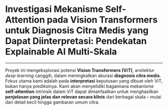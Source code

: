 # Investigasi Mekanisme Self-Attention pada Vision Transformers untuk Diagnosis Citra Medis yang Dapat Diinterpretasi: Pendekatan Explainable AI Multi-Skala

---

Proyek ini mengeksplorasi potensi **Vision Transformers (ViT)**, arsitektur *deep learning* canggih, dalam meningkatkan akurasi **diagnosis citra medis**. Fokus utama kami adalah pada **interpretasi** keputusan yang dibuat oleh ViT, bukan hanya prediksinya. Kami akan menyelidiki bagaimana mekanisme **self-attention** intrinsik dalam ViT dapat dimanfaatkan untuk menghasilkan **penjelasan yang jelas dan relevan secara klinis** dari berbagai skala – mulai dari detail kecil hingga gambaran umum citra.

